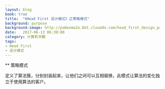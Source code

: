 ```yaml
---
layout: blog
book: true
title:  "《Head First 设计模式》之策略模式"
background: purpose
background-image: http://pa8enmo2o.bkt.clouddn.com/head_first_design_patterns.jpg
date:   2017-06-13 06:30:00
category: 计算机书籍
tags:
- Head First
- 设计模式
---
```


** 策略模式

定义了算法簇，分别封装起来，让他们之间可以互相替换，此模式让算法的变化独立于使用算法的客户。
